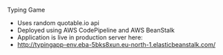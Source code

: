 Typing Game

- Uses random quotable.io api
- Deployed using AWS CodePipeline and AWS BeanStalk
- Application is live in production server here:
- http://typingapp-env.eba-5bks8xun.eu-north-1.elasticbeanstalk.com/
